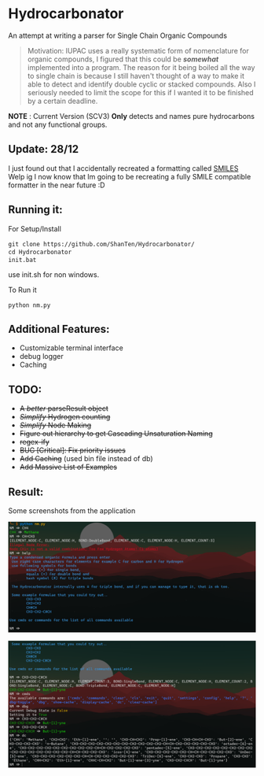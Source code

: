 # Hydrocarbonator
An attempt at writing a parser for Single Chain Organic Compounds 

> Motivation:
  IUPAC uses a really systematic form of nomenclature for organic compounds, I figured that this could be _**somewhat**_ implemented into a program.
  The reason for it being boiled all the way to single chain is because I still haven't thought of a way to make it able to detect and identify double cyclic or stacked compounds.
  Also I seriously needed to limit the scope for this if I wanted it to be finished by a certain deadline.



**NOTE** : Current Version (SCV3) **Only** detects and names pure hydrocarbons and not any functional groups.

## Update: 28/12

I just found out that I accidentally recreated a formatting called [SMILES](https://archive.epa.gov/med/med_archive_03/web/html/smiles.html) 
Welp ig I now know that Im going to be recreating a fully SMILE compatible formatter in the near future :D


## Running it: 

For Setup/Install

```
git clone https://github.com/ShanTen/Hydrocarbonator/
cd Hydrocarbonator
init.bat 
```
use init.sh for non windows.

To Run it

```
python nm.py
```


## Additional Features:

+ Customizable terminal interface
+ debug logger
+ Caching 

## TODO:

+ ~~A *better* parseResult object~~
+ ~~*Simplify* Hydrogen counting~~
+ ~~*Simplify* Node Making~~
+ ~~Figure out hierarchy to get Cascading Unsaturation Naming~~
+ ~~regex-ify~~ 
+ ~~BUG [Critical]: Fix priority issues~~
+ ~~Add Caching~~ (used bin file instead of db)
+ ~~Add Massive List of Examples~~

## Result:

Some screenshots from the application

![](https://raw.githubusercontent.com/ShanTen/staticHaver/master/nmSS01.png)

![](https://raw.githubusercontent.com/ShanTen/staticHaver/master/nmSS02.png)
